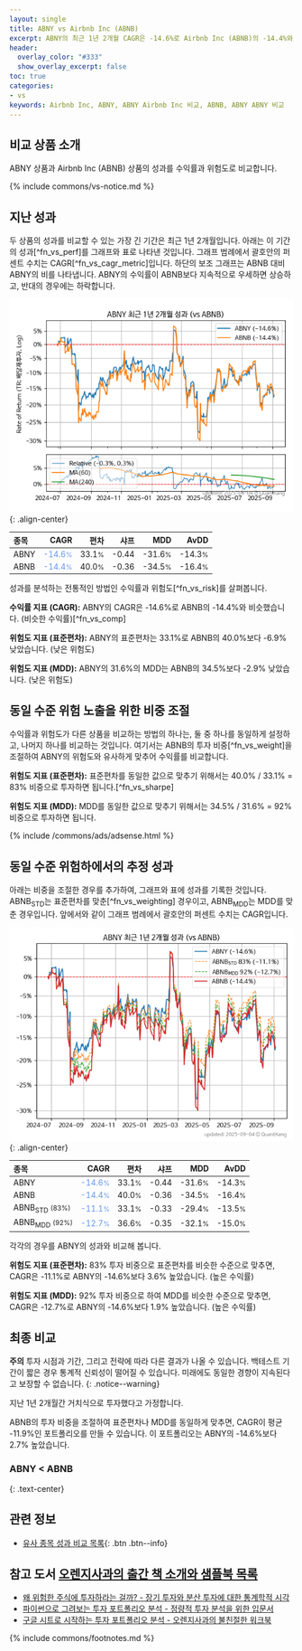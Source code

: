 ```yaml
---
layout: single
title: ABNY vs Airbnb Inc (ABNB)
excerpt: ABNY의 최근 1년 2개월 CAGR은 -14.6%로 Airbnb Inc (ABNB)의 -14.4%와 비슷했습니다.
header:
  overlay_color: "#333"
  show_overlay_excerpt: false
toc: true
categories:
- vs
keywords: Airbnb Inc, ABNY, ABNY Airbnb Inc 비교, ABNB, ABNY ABNY 비교
---
```


## 비교 상품 소개


ABNY 상품과 Airbnb Inc (ABNB) 상품의 성과를 수익률과 위험도로 비교합니다.





{% include commons/vs-notice.md %}

## 지난 성과

두 상품의 성과를 비교할 수 있는 가장 긴 기간은 최근 1년 2개월입니다. 아래는 이 기간의 성과[^fn_vs_perf]를 그래프와 표로 나타낸 것입니다.
그래프 범례에서 괄호안의 퍼센트 수치는 CAGR[^fn_vs_cagr_metric]입니다.
하단의 보조 그래프는 ABNB 대비 ABNY의 비를 나타냅니다.
ABNY의 수익률이 ABNB보다 지속적으로 우세하면 상승하고, 반대의 경우에는 하락합니다.

![ABNY](/vs/images/abny-vs-abnb_dual.png){: .align-center}

| **종목** | **CAGR** | **편차** | **샤프** | **MDD** | **AvDD** |
| :------------ | ------: | -----------: | -------: | ------: | -------: |
| ABNY | <span style="color: cornflowerblue">-14.6<small>%</small></span> | 33.1<small>%</small> | -0.44 | -31.6<small>%</small> | -14.3<small>%</small> |
| ABNB | <span style="color: cornflowerblue">-14.4<small>%</small></span> | 40.0<small>%</small> | -0.36 | -34.5<small>%</small> | -16.4<small>%</small> |

<!-- more -->


성과를 분석하는 전통적인 방법인 수익률과 위험도[^fn_vs_risk]를 살펴봅니다.

**수익률 지표 (CAGR):** ABNY의 CAGR은 -14.6%로 ABNB의 -14.4%와 비슷했습니다. (비슷한 수익률)[^fn_vs_comp]

**위험도 지표 (표준편차):** ABNY의 표준편차는 33.1%로 ABNB의 40.0%보다 -6.9% 낮았습니다. (낮은 위험도)

**위험도 지표 (MDD):** ABNY의 31.6%의 MDD는 ABNB의 34.5%보다 -2.9% 낮았습니다. (낮은 위험도)



## 동일 수준 위험 노출을 위한 비중 조절

수익률과 위험도가 다른 상품을 비교하는 방법의 하나는, 둘 중 하나를 동일하게 설정하고, 나머지 하나를 비교하는 것입니다.
여기서는 ABNB의 투자 비중[^fn_vs_weight]을 조절하여 ABNY의 위험도와 유사하게 맞추어 수익률를 비교합니다.

**위험도 지표 (표준편차):** 표준편차를 동일한 값으로 맞추기 위해서는 40.0% / 33.1% = 83% 비중으로 투자하면 됩니다.[^fn_vs_sharpe]

**위험도 지표 (MDD):** MDD를 동일한 값으로 맞추기 위해서는 34.5% / 31.6% = 92% 비중으로 투자하면 됩니다.


{% include /commons/ads/adsense.html %}



## 동일 수준 위험하에서의 추정 성과

아래는 비중을 조절한 경우를 추가하여, 그래프와 표에 성과를 기록한 것입니다.
ABNB<sub>STD</sub>는 표준편차를 맞춘[^fn_vs_weighting] 경우이고, ABNB<sub>MDD</sub>는 MDD를 맞춘 경우입니다.
앞에서와 같이 그래프 범례에서 괄호안의 퍼센트 수치는 CAGR입니다.


![ABNY](/vs/images/abny-vs-abnb.png){: .align-center}



| **종목** | **CAGR** | **편차** | **샤프** | **MDD** | **AvDD** |
| :------------ | ------: | -----------: | -------: | ------: | -------: |
| ABNY | <span style="color: cornflowerblue">-14.6<small>%</small></span> | 33.1<small>%</small> | -0.44 | -31.6<small>%</small> | -14.3<small>%</small> |
| ABNB | <span style="color: cornflowerblue">-14.4<small>%</small></span> | 40.0<small>%</small> | -0.36 | -34.5<small>%</small> | -16.4<small>%</small> |
| ABNB<sub>STD</sub> <small>(83%)</small> | <span style="color: cornflowerblue">-11.1<small>%</small></span> | 33.1<small>%</small> | -0.33 | -29.4<small>%</small> | -13.5<small>%</small> |
| ABNB<sub>MDD</sub> <small>(92%)</small> | <span style="color: cornflowerblue">-12.7<small>%</small></span> | 36.6<small>%</small> | -0.35 | -32.1<small>%</small> | -15.0<small>%</small> |



각각의 경우를 ABNY의 성과와 비교해 봅니다.

**위험도 지표 (표준편차):** 83% 투자 비중으로 표준편차를 비슷한 수준으로 맞추면, CAGR은 -11.1%로 ABNY의 -14.6%보다 3.6% 높았습니다. (높은 수익률)

**위험도 지표 (MDD):** 92% 투자 비중으로 하여 MDD를 비슷한 수준으로 맞추면, CAGR은 -12.7%로 ABNY의 -14.6%보다 1.9% 높았습니다. (높은 수익률)




## 최종 비교

**주의** 투자 시점과 기간, 그리고 전략에 따라 다른 결과가 나올 수 있습니다. 백테스트 기간이 짧은 경우 통계적 신뢰성이 떨어질 수 있습니다. 미래에도 동일한 경향이 지속된다고 보장할 수 없습니다.
{: .notice--warning}

지난 1년 2개월간 거치식으로 투자했다고 가정합니다.

ABNB의 투자 비중을 조절하여 표준편차나 MDD를 동일하게 맞추면, CAGR이 평균 -11.9%인 포트폴리오를 만들 수 있습니다.
이 포트폴리오는 ABNY의 -14.6%보다 2.7% 높았습니다.

### ABNY &lt; ABNB
{: .text-center}


## 관련 정보

- [유사 종목 성과 비교 목록](/vs/){: .btn .btn--info}


## 참고 도서 [오렌지사과의 출간 책 소개와 샘플북 목록](https://kongdori.tistory.com/691)

- [왜 위험한 주식에 투자하라는 걸까? - 장기 투자와 분산 투자에 대한 통계학적 시각](https://kongdori.tistory.com/421)
- [파이썬으로 그려보는 투자 포트폴리오 분석  - 정량적 투자 분석을 위한 입문서](https://kongdori.tistory.com/643)
- [구글 시트로 시작하는 투자 포트폴리오 분석 - 오렌지사과의 불친절한 워크북](https://kongdori.tistory.com/449)

{% include commons/footnotes.md %}